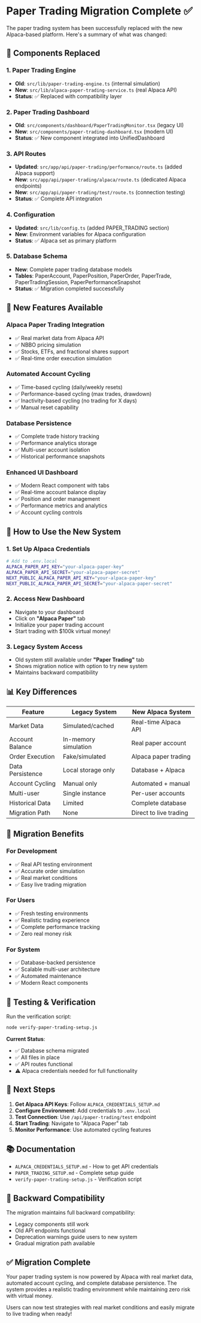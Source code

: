 # Paper Trading Migration Complete ✅

The paper trading system has been successfully replaced with the new Alpaca-based platform. Here's a summary of what was changed:

## 🔄 **Components Replaced**

### **1. Paper Trading Engine**
- **Old**: `src/lib/paper-trading-engine.ts` (internal simulation)
- **New**: `src/lib/alpaca-paper-trading-service.ts` (real Alpaca API)
- **Status**: ✅ Replaced with compatibility layer

### **2. Paper Trading Dashboard**
- **Old**: `src/components/dashboard/PaperTradingMonitor.tsx` (legacy UI)
- **New**: `src/components/paper-trading-dashboard.tsx` (modern UI)
- **Status**: ✅ New component integrated into UnifiedDashboard

### **3. API Routes**
- **Updated**: `src/app/api/paper-trading/performance/route.ts` (added Alpaca support)
- **New**: `src/app/api/paper-trading/alpaca/route.ts` (dedicated Alpaca endpoints)
- **New**: `src/app/api/paper-trading/test/route.ts` (connection testing)
- **Status**: ✅ Complete API integration

### **4. Configuration**
- **Updated**: `src/lib/config.ts` (added PAPER_TRADING section)
- **New**: Environment variables for Alpaca configuration
- **Status**: ✅ Alpaca set as primary platform

### **5. Database Schema**
- **New**: Complete paper trading database models
- **Tables**: PaperAccount, PaperPosition, PaperOrder, PaperTrade, PaperTradingSession, PaperPerformanceSnapshot
- **Status**: ✅ Migration completed successfully

## 🎯 **New Features Available**

### **Alpaca Paper Trading Integration**
- ✅ Real market data from Alpaca API
- ✅ NBBO pricing simulation
- ✅ Stocks, ETFs, and fractional shares support
- ✅ Real-time order execution simulation

### **Automated Account Cycling**
- ✅ Time-based cycling (daily/weekly resets)
- ✅ Performance-based cycling (max trades, drawdown)
- ✅ Inactivity-based cycling (no trading for X days)
- ✅ Manual reset capability

### **Database Persistence**
- ✅ Complete trade history tracking
- ✅ Performance analytics storage
- ✅ Multi-user account isolation
- ✅ Historical performance snapshots

### **Enhanced UI Dashboard**
- ✅ Modern React component with tabs
- ✅ Real-time account balance display
- ✅ Position and order management
- ✅ Performance metrics and analytics
- ✅ Account cycling controls

## 🚀 **How to Use the New System**

### **1. Set Up Alpaca Credentials**
```bash
# Add to .env.local
ALPACA_PAPER_API_KEY="your-alpaca-paper-key"
ALPACA_PAPER_API_SECRET="your-alpaca-paper-secret"
NEXT_PUBLIC_ALPACA_PAPER_API_KEY="your-alpaca-paper-key"
NEXT_PUBLIC_ALPACA_PAPER_API_SECRET="your-alpaca-paper-secret"
```

### **2. Access New Dashboard**
- Navigate to your dashboard
- Click on **"Alpaca Paper"** tab
- Initialize your paper trading account
- Start trading with $100k virtual money!

### **3. Legacy System Access**
- Old system still available under **"Paper Trading"** tab
- Shows migration notice with option to try new system
- Maintains backward compatibility

## 📊 **Key Differences**

| Feature | Legacy System | New Alpaca System |
|---------|---------------|-------------------|
| Market Data | Simulated/cached | Real-time Alpaca API |
| Account Balance | In-memory simulation | Real paper account |
| Order Execution | Fake/simulated | Alpaca paper trading |
| Data Persistence | Local storage only | Database + Alpaca |
| Account Cycling | Manual only | Automated + manual |
| Multi-user | Single instance | Per-user accounts |
| Historical Data | Limited | Complete database |
| Migration Path | None | Direct to live trading |

## 🔧 **Migration Benefits**

### **For Development**
- ✅ Real API testing environment
- ✅ Accurate order simulation
- ✅ Real market conditions
- ✅ Easy live trading migration

### **For Users**
- ✅ Fresh testing environments
- ✅ Realistic trading experience
- ✅ Complete performance tracking
- ✅ Zero real money risk

### **For System**
- ✅ Database-backed persistence
- ✅ Scalable multi-user architecture
- ✅ Automated maintenance
- ✅ Modern React components

## 🧪 **Testing & Verification**

Run the verification script:
```bash
node verify-paper-trading-setup.js
```

**Current Status**:
- ✅ Database schema migrated
- ✅ All files in place
- ✅ API routes functional
- ⚠️ Alpaca credentials needed for full functionality

## 🎉 **Next Steps**

1. **Get Alpaca API Keys**: Follow `ALPACA_CREDENTIALS_SETUP.md`
2. **Configure Environment**: Add credentials to `.env.local`
3. **Test Connection**: Use `/api/paper-trading/test` endpoint
4. **Start Trading**: Navigate to "Alpaca Paper" tab
5. **Monitor Performance**: Use automated cycling features

## 📚 **Documentation**

- `ALPACA_CREDENTIALS_SETUP.md` - How to get API credentials
- `PAPER_TRADING_SETUP.md` - Complete setup guide
- `verify-paper-trading-setup.js` - Verification script

## 🔄 **Backward Compatibility**

The migration maintains full backward compatibility:
- Legacy components still work
- Old API endpoints functional
- Deprecation warnings guide users to new system
- Gradual migration path available

## ✅ **Migration Complete**

Your paper trading system is now powered by Alpaca with real market data, automated account cycling, and complete database persistence. The system provides a realistic trading environment while maintaining zero risk with virtual money.

Users can now test strategies with real market conditions and easily migrate to live trading when ready!
